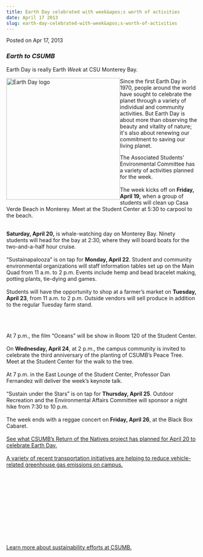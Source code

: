 ```yaml
---
title: Earth Day celebrated with week&apos;s worth of activities
date: April 17 2013
slug: earth-day-celebrated-with-week&apos;s-worth-of-activities
---
```


 



<span class="date">Posted on Apr 17, 2013    </span>
<h3><em>Earth to CSUMB</em></h3>
<p>Earth Day is really Earth <em>Week</em> at CSU Monterey Bay.</p>
<p><img alt="Earth Day logo" src="https://news.csumb.edu/sites/default/files/65/attachments/news/images/earth_day_2013.jpg" style="float:left; width:300px; height:321px">Since the first
Earth Day in 1970, people around the world have sought to celebrate
the planet through a variety of individual and community
activities. But Earth Day is about more than observing the beauty
and vitality of nature; it&apos;s also about renewing our commitment to
saving our living planet.&#x2028;&#x2028;&#x2028;</img></p>
<p>The Associated Students&apos; Environmental Committee has a variety
of activities planned for the week.<br>
<br>
The week kicks off on <strong>Friday, April 19,</strong> when a
group of students will clean up Casa Verde Beach in Monterey. Meet
at the Student Center at 5:30 to carpool to the beach.</br></br></p>
<p><strong>Saturday, April 20,</strong> is whale-watching day on
Monterey Bay. Ninety students will head for the bay at 2:30, where
they will board boats for the two-and-a-half hour cruise.<br>
<br>
&#x201C;Sustainapalooza&#x201D; is on tap for <strong>Monday, April 22</strong>.
Student and community environmental organizations will staff
information tables set up on the Main Quad from 11 a.m. to 2 p.m.
Events include hemp and bead bracelet making, potting plants,
tie-dying and games.<br>
<br>
Students will have the opportunity to shop at a farmer&#x2019;s market on
<strong>Tuesday, April 23</strong>, from 11 a.m. to 2 p.m. Outside
vendors will sell produce in addition to the regular Tuesday farm
stand.</br></br></br></br></p>
<p>At 7 p.m., the film &#x201C;Oceans&#x201D; will be show in Room 120 of the
Student Center.<br>
<br>
On <strong>Wednesday, April 24</strong>, at 2 p.m., the campus
community is invited to celebrate the third anniversary of the
planting of CSUMB&#x2019;s Peace Tree. Meet at the Student Center for the
walk to the tree.<br>
<br>
At 7 p.m. in the East Lounge of the Student Center, Professor Dan
Fernandez will deliver the week&#x2019;s keynote talk.<br>
<br>
&#x201C;Sustain under the Stars&#x201D; is on tap for <strong>Thursday, April
25</strong>. Outdoor Recreation and the Environmental Affairs
Committee will sponsor a night hike from 7:30 to 10 p.m.<br>
<br>
The week ends with a reggae concert on <strong>Friday, April
26</strong>, at the Black Box Cabaret.<br>
<br>
<a href="https://ron.csumb.edu/calendar" rel="nofollow">See what
CSUMB&#x2019;s Return of the Natives project has planned for April 20 to
celebrate Earth Day.</a><br>
<br>
<a href="charge-your-ride.html" rel="nofollow">A variety of recent
transportation initiatives are helping to reduce vehicle-related
greenhouse gas emissions on campus.</a></br></br></br></br></br></br></br></br></br></br></br></br></p>
<p><a href="https://ideals.csumb.edu/sustainability" rel="nofollow">Learn more about sustainability efforts at
CSUMB.</a><br>
&#xA0;</br></p>





```
